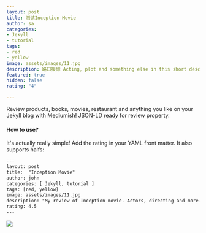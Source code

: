 ```yaml
---
layout: post
title: 测试Inception Movie
author: sa
categories:
- Jekyll
- tutorial
tags:
- red
- yellow
image: assets/images/11.jpg
description: 路口接你 Acting, plot and something else in this short description.
featured: true
hidden: false
rating: "4"

---
```

Review products, books, movies, restaurant and anything you like on your Jekyll blog with Mediumish! JSON-LD ready for review property.

#### How to use?

It's actually really simple! Add the rating in your YAML front matter. It also supports halfs:

```html
---
layout: post
title:  "Inception Movie"
author: john
categories: [ Jekyll, tutorial ]
tags: [red, yellow]
image: assets/images/11.jpg
description: "My review of Inception movie. Actors, directing and more."
rating: 4.5
---
```

![](https://sab-oss.oss-cn-beijing.aliyuncs.com/img/logo-white.png)